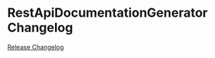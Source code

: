# RestApiDocumentationGenerator Changelog

[Release Changelog](https://github.com/spryker/rest-api-documentation-generator/releases)
